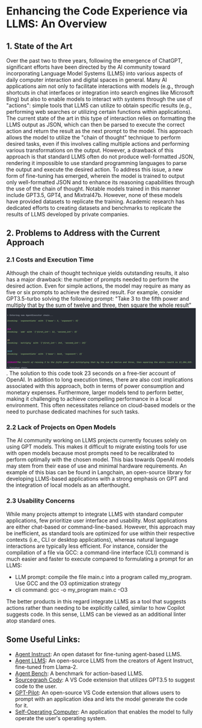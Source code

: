 # Enhancing the Code Experience via LLMS: An Overview

## 1. State of the Art

Over the past two to three years, following the emergence of ChatGPT, significant efforts have been directed by the AI community toward incorporating Language Model Systems (LLMS) into various aspects of daily computer interaction and digital spaces in general. Many AI applications aim not only to facilitate interactions with models (e.g., through shortcuts in chat interfaces or integration into search engines like Microsoft Bing) but also to enable models to interact with systems through the use of "actions": simple tools that LLMS can utilize to obtain specific results (e.g., performing web searches or utilizing certain functions within applications). The current state of the art in this type of interaction relies on formatting the LLMS output as JSON, which can then be parsed to execute the correct action and return the result as the next prompt to the model. This approach allows the model to utilize the "chain of thought" technique to perform desired tasks, even if this involves calling multiple actions and performing various transformations on the output. However, a drawback of this approach is that standard LLMS often do not produce well-formatted JSON, rendering it impossible to use standard programming languages to parse the output and execute the desired action. To address this issue, a new form of fine-tuning has emerged, wherein the model is trained to output only well-formatted JSON and to enhance its reasoning capabilities through the use of the chain of thought. Notable models trained in this manner include GPT3.5, GPT4, and Mixtral47b. However, none of these models have provided datasets to replicate the training. Academic research has dedicated efforts to creating datasets and benchmarks to replicate the results of LLMS developed by private companies.

## 2. Problems to Address with the Current Approach

### 2.1 Costs and Execution Time

Although the chain of thought technique yields outstanding results, it also has a major drawback: the number of prompts needed to perform the desired action. Even for simple actions, the model may require as many as five or six prompts to achieve the desired result. For example, consider GPT3.5-turbo solving the following prompt: "Take 3 to the fifth power and multiply that by the sum of twelve and three, then square the whole result" ![openAI GPT3.5 chain execution](./imgs/open_ai_chain.png). The solution to this code took 23 seconds on a free-tier account of OpenAI. In addition to long execution times, there are also cost implications associated with this approach, both in terms of power consumption and monetary expenses. Furthermore, larger models tend to perform better, making it challenging to achieve compelling performance in a local environment. This often necessitates reliance on cloud-based models or the need to purchase dedicated machines for such tasks.

### 2.2 Lack of Projects on Open Models

The AI community working on LLMS projects currently focuses solely on using GPT models. This makes it difficult to migrate existing tools for use with open models because most prompts need to be recalibrated to perform optimally with the chosen model. This bias towards OpenAI models may stem from their ease of use and minimal hardware requirements. An example of this bias can be found in Langchain, an open-source library for developing LLMS-based applications with a strong emphasis on GPT and the integration of local models as an afterthought.

### 2.3 Usability Concerns

While many projects attempt to integrate LLMS with standard computer applications, few prioritize user interface and usability. Most applications are either chat-based or command-line-based. However, this approach may be inefficient, as standard tools are optimized for use within their respective contexts (i.e., CLI or desktop applications), whereas natural language interactions are typically less efficient. For instance, consider the compilation of a file via GCC: a command-line interface (CLI) command is much easier and faster to execute compared to formulating a prompt for an LLMS:
- LLM prompt: compile the file main.c into a program called my_program. Use GCC and the O3 optimization strategy
- cli command: gcc -o my_program main.c -O3

The better products in this regard integrate LLMS as a tool that suggests actions rather than needing to be explicitly called, similar to how Copilot suggests code. In this sense, LLMS can be viewed as an additional linter atop standard ones.

## Some Useful Links:

- [Agent Instruct](https://huggingface.co/datasets/THUDM/AgentInstruct): An open dataset for fine-tuning agent-based LLMS.
- [Agent LLMS](https://arxiv.org/abs/2310.12823): An open-source LLMS from the creators of Agent Instruct, fine-tuned from Llama-2.
- [Agent Bench](https://arxiv.org/abs/2308.03688): A benchmark for action-based LLMS.
- [Sourcegraph Cody](https://sourcegraph.com): A VS Code extension that utilizes GPT3.5 to suggest code to the user.
- [GPT-Pilot](https://github.com/Pythagora-io/gpt-pilot): An open-source VS Code extension that allows users to prompt with an application idea and lets the model generate the code for it.
- [Self-Operating Computer](https://github.com/OthersideAI/self-operating-computer): An application that enables the model to fully operate the user's operating system.
